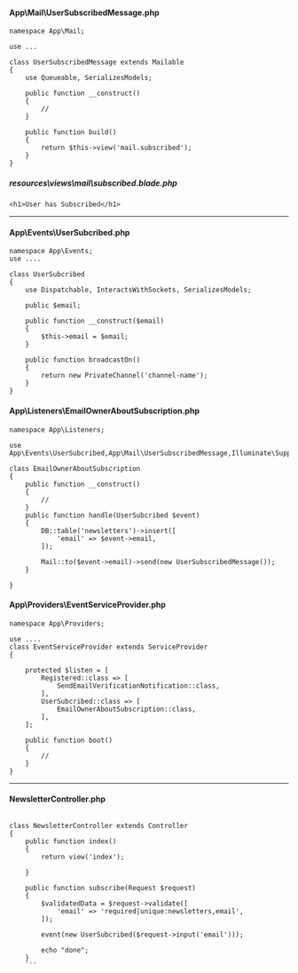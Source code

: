 #### App\Mail\UserSubscribedMessage.php

```
namespace App\Mail;

use ...

class UserSubscribedMessage extends Mailable
{
    use Queueable, SerializesModels;

    public function __construct()
    {
        //
    }

    public function build()
    {
        return $this->view('mail.subscribed');
    }
}
```

#####  resources\views\mail\subscribed.blade.php
```
<h1>User has Subscribed</h1>

```

---------------------------------------------------------------------------------

#### App\Events\UserSubcribed.php
```
namespace App\Events;
use ....

class UserSubcribed
{
    use Dispatchable, InteractsWithSockets, SerializesModels;

    public $email;

    public function __construct($email)
    {
        $this->email = $email;
    }

    public function broadcastOn()
    {
        return new PrivateChannel('channel-name');
    }
}
```

####   App\Listeners\EmailOwnerAboutSubscription.php

```
namespace App\Listeners;

use App\Events\UserSubcribed,App\Mail\UserSubscribedMessage,Illuminate\Support\Facades\DB,Illuminate\Support\Facades\Mail;

class EmailOwnerAboutSubscription
{
    public function __construct()
    {
        //
    }  
    public function handle(UserSubcribed $event)
    {
        DB::table('newsletters')->insert([
            'email' => $event->email,
        ]);

        Mail::to($event->email)->send(new UserSubscribedMessage());
    }

}

```

#### App\Providers\EventServiceProvider.php


```
namespace App\Providers;

use ....
class EventServiceProvider extends ServiceProvider
{
    
    protected $listen = [
        Registered::class => [
            SendEmailVerificationNotification::class,
        ],
        UserSubcribed::class => [
            EmailOwnerAboutSubscription::class,
        ],
    ];
    
    public function boot()
    {
        //
    }
}
 ```
-----------------------------------
#### NewsletterController.php
```

class NewsletterController extends Controller
{
    public function index()
    {
        return view('index');

    }

    public function subscribe(Request $request)
    {
        $validatedData = $request->validate([
            'email' => 'required|unique:newsletters,email',
        ]);

        event(new UserSubcribed($request->input('email')));
       
        echo "done";
    }
    ```

